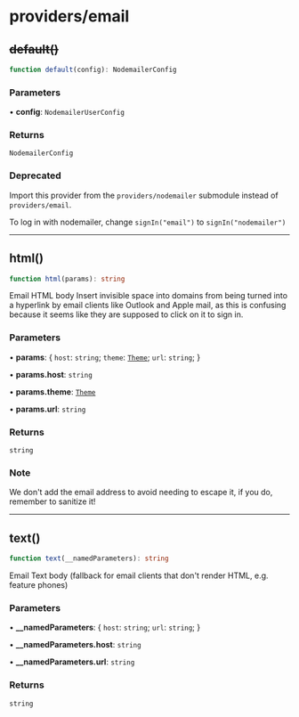 # providers/email

## ~~default()~~

```ts
function default(config): NodemailerConfig
```

### Parameters

• **config**: `NodemailerUserConfig`

### Returns

`NodemailerConfig`

### Deprecated

Import this provider from the `providers/nodemailer` submodule instead of `providers/email`.

To log in with nodemailer, change `signIn("email")` to `signIn("nodemailer")`

***

## html()

```ts
function html(params): string
```

Email HTML body
Insert invisible space into domains from being turned into a hyperlink by email
clients like Outlook and Apple mail, as this is confusing because it seems
like they are supposed to click on it to sign in.

### Parameters

• **params**: \{
  `host`: `string`;
  `theme`: [`Theme`](../types.md#theme);
  `url`: `string`;
  }

• **params\.host**: `string`

• **params\.theme**: [`Theme`](../types.md#theme)

• **params\.url**: `string`

### Returns

`string`

### Note

We don't add the email address to avoid needing to escape it, if you do, remember to sanitize it!

***

## text()

```ts
function text(__namedParameters): string
```

Email Text body (fallback for email clients that don't render HTML, e.g. feature phones)

### Parameters

• **\_\_namedParameters**: \{
  `host`: `string`;
  `url`: `string`;
  }

• **\_\_namedParameters\.host**: `string`

• **\_\_namedParameters\.url**: `string`

### Returns

`string`
